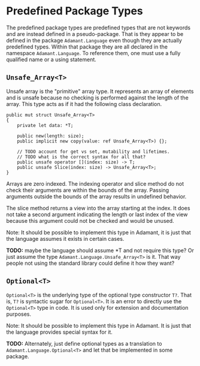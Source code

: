# Predefined Package Types

The predefined package types are predefined types that are not keywords and are instead defined in a pseudo-package. That is they appear to be defined in the package `Adamant.Language` even though they are actually predefined types. Within that package they are all declared in the namespace `Adamant.Language`. To reference them, one must use a fully qualified name or a using statement.

## `Unsafe_Array<T>`

Unsafe array is the "primitive" array type. It represents an array of elements and is unsafe because no checking is performed against the length of the array. This type acts as if it had the following class declaration.

    public mut struct Unsafe_Array<T>
    {
        private let data: *T;

        public new(length: size);
        public implicit new copy(value: ref Unsafe_Array<T>) {};

        // TODO account for get vs set, mutability and lifetimes.
        // TODO what is the correct syntax for all that?
        public unsafe operator [](index: size) -> T;
        public unsafe Slice(index: size) -> Unsafe_Array<T>;
    }

Arrays are zero indexed. The indexing operator and slice method do not check their arguments are within the bounds of the array. Passing arguments outside the bounds of the array results in undefined behavior.

The slice method returns a view into the array starting at the index. It does not take a second argument indicating the length or last index of the view because this argument could not be checked and would be unused.

Note: It should be possible to implement this type in Adamant, it is just that the language assumes it exists in certain cases.

**TODO:** maybe the language should assume *T and not require this type? Or just assume the type `Adamant.Language.Unsafe_Array<T>` is it. That way people not using the standard library could define it how they want?

## `Optional<T>`

`Optional<T>` is the underlying type of the optional type constructor `T?`. That is, `T?` is syntactic sugar for `Optional<T>`. It is an error to directly use the `Optional<T>` type in code. It is used only for extension and documentation purposes.

Note: It should be possible to implement this type in Adamant. It is just that the language provides special syntax for it.

**TODO:** Alternately, just define optional types as a translation to `Adamant.Language.Optional<T>` and let that be implemented in some package.
